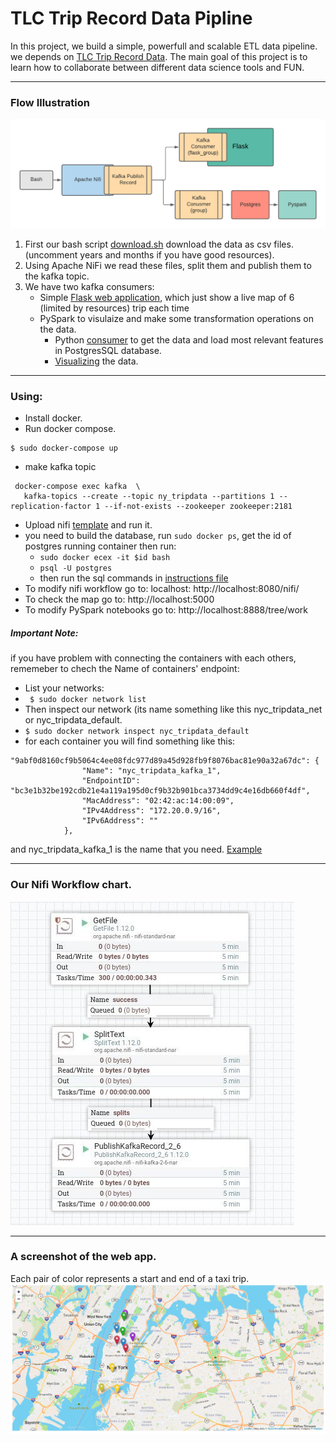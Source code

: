 # TLC Trip Record Data Pipline
In this project, we build a simple, powerfull and scalable ETL data pipeline. we depends on [TLC Trip Record Data](https://www1.nyc.gov/site/tlc/about/tlc-trip-record-data.page).
The main goal of this project is to learn how to collaborate between different data science tools and FUN.
 
 
---------
### Flow Illustration

![](https://github.com/YamenHabib/nyc_tripdata/blob/main/images/flow.png)

1. First our bash script [download.sh](https://github.com/YamenHabib/nyc_tripdata/blob/main/data/download.sh) download the data as csv files. (uncomment years and months if you have good resources).
2. Using Apache NiFi we read these files, split them and publish them to the kafka topic. 
3. We have two kafka consumers:
   - Simple [Flask web application](https://github.com/YamenHabib/nyc_tripdata/tree/main/app), which just show a live map of 6 (limited by resources) trip each time
   - PySpark to visulaize and make some transformation operations on the data.
      -  Python [consumer](https://github.com/YamenHabib/nyc_tripdata/blob/main/analysis/load.py) to get the data and load most relevant features in PostgresSQL database.
      -  [Visualizing](https://github.com/YamenHabib/nyc_tripdata/blob/main/analysis/vis.ipynb) the data. 
 
 
---------
### Using:
 - Install docker.
 - Run docker compose.
  ```
  $ sudo docker-compose up
  ```
 - make kafka topic
 ```
  docker-compose exec kafka  \
    kafka-topics --create --topic ny_tripdata --partitions 1 --replication-factor 1 --if-not-exists --zookeeper zookeeper:2181
 ```
 - Upload nifi [template](https://github.com/YamenHabib/nyc_tripdata/blob/main/ny_tripdata_nifi_template.xml) and run it.
 - you need to build the database, run  ```sudo docker ps```, get the id of postgres running container then run:
    -  ``` sudo docker ecex -it $id bash ```
    -  ``` psql -U postgres ```
    -  then run the sql commands in [instructions file](https://github.com/YamenHabib/nyc_tripdata/blob/main/instructions)
 - To modify nifi workflow go to: localhost: http://localhost:8080/nifi/
 - To check the map go to: http://localhost:5000
 - To modify  PySpark notebooks go to:  http://localhost:8888/tree/work

##### Important Note: 
if you have problem with connecting the containers with each others, rememeber to chech the Name of containers' endpoint:
- List your networks:
- ``` $ sudo docker network list``` 
- Then inspect our network (its name something like this nyc_tripdata_net or nyc_tripdata_default.
- ``` $ sudo docker network inspect nyc_tripdata_default ```
- for each container you will find something like this:
```
"9abf0d8160cf9b5064c4ee08fdc977d89a45d928fb9f8076bac81e90a32a67dc": {
                "Name": "nyc_tripdata_kafka_1",
                "EndpointID": "bc3e1b32be192cdb21e4a119a195d0cf9b32b901bca3734dd9c4e16db660f4df",
                "MacAddress": "02:42:ac:14:00:09",
                "IPv4Address": "172.20.0.9/16",
                "IPv6Address": ""
            },
```
and nyc_tripdata_kafka_1 is the name that you need.
[Example](https://github.com/YamenHabib/nyc_tripdata/blob/acf206eeac957996eb5ff71ff589a66b6373e446/app/app.py#L12)

---------
### Our Nifi Workflow chart.
![NiFi Flow](https://github.com/YamenHabib/nyc_tripdata/blob/main/images/nifi%20chart.jpg)


---------
### A screenshot of the web app.
Each pair of color represents a start and end of a taxi trip.
![Map](https://github.com/YamenHabib/nyc_tripdata/blob/main/images/map.png)


